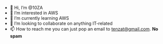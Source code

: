 - 👋 Hi, I’m @10ZA
- 👀 I’m interested in AWS
- 🌱 I’m currently learning AWS
- 💞️ I’m looking to collaborate on anything IT-related
- 📫 How to reach me you can just pop an email to tenzat@gmail.com. <b> No spam </b>

<!---
10ZA/10ZA is a ✨ special ✨ repository because its `README.md` (this file) appears on your GitHub profile.
You can click the Preview link to take a look at your changes.
--->
